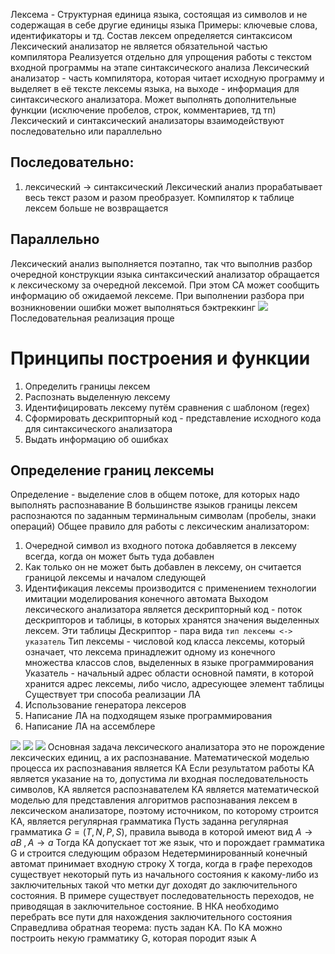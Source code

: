 Лексема - Структурная единица языка, состоящая из символов и не содержащая в себе другие единицы языка
Примеры: ключевые слова, идентификаторы и тд. Состав лексем определяется синтаксисом
Лексический анализатор не является обязательной частью компилятора
Реализуется отдельно для упрощения работы с текстом входной программы на этапе синтаксического анализа
Лексический анализатор - часть компилятора, которая читает исходную программу и выделяет в её тексте лексемы языка, на выходе - информация для синтаксического анализатора. Может выполнять дополнительные функции (исключение пробелов, строк, комментариев, тд тп)
Лексический и синтаксический анализаторы взаимодействуют последовательно или параллельно
## Последовательно:
1. лексический -> синтаксический
Лексический анализ прорабатывает весь текст разом и разом преобразует. Компилятор к таблице лексем больше не возвращается
## Параллельно
Лексический анализ выполняется поэтапно, так что выполнив разбор очередной конструкции языка синтаксический анализатор обращается к лексическому за очередной лексемой. При этом СА может сообщить информацию об ожидаемой лексеме. При выполнении разбора при возникновении ошибки может выполняться бэктреккинг
![](Pasted%20image%2020240228113049.png)
Последовательная реализация проще
# Принципы построения и функции
1. Определить границы лексем
2. Распознать выделенную лексему
3. Идентифицировать лексему путём сравнения с шаблоном (regex)
4. Сформировать дескрипторный код - представление исходного кода для синтаксического анализатора
5. Выдать информацию об ошибках
## Определение границ лексемы
Определение - выделение слов в общем потоке, для которых надо выполнять распознавание
В большинстве языков границы лексем распознаются по заданным терминальным символам (пробелы, знаки операций)
Общее правило для работы с лексическим анализатором:
1. Очередной символ из входного потока добавляется в лексему всегда, когда он может быть туда добавлен
2. Как только он не может быть добавлен в лексему, он считается границой лексемы и началом следующей
3. Идентификация лексемы производится с применением технологии имитации моделирования конечного автомата
Выходом лексического анализатора является дескрипторный код - поток дескрипторов и таблицы, в которых хранятся значения выделенных лексем. Эти таблицы
Дескриптор - пара вида `тип лексемы <-> указатель`
Тип лексемы - числовой код класса лексемы, который означает, что лексема принадлежит одному из конечного множества классов слов, выделенных в языке программирования
Указатель - начальный адрес области основной памяти, в которой хранится адрес лексемы, либо число, адресующее элемент таблицы
Существует три способа реализации ЛА
1. Использование генератора лексеров
2. Написание ЛА на подходящем языке программирования
3. Написание ЛА на ассемблере

![](Pasted%20image%2020240228113355.png)
![](Pasted%20image%2020240228113418.png)
![](Pasted%20image%2020240228113427.png)
Основная задача лексического анализатора это не порождение лексических единиц, а их распознавание. Математической моделью процесса их распознавания является КА
Если результатом работы КА является указание на то, допустима ли входная последовательность символов, КА является распознавателем
КА является математической моделью для представления алгоритмов распознавания лексем в лексическом анализаторе, поэтому источником, по которому строится КА, является регулярная грамматика
Пусть заданна регулярная грамматика $G=(T,N,P,S)$, правила вывода в которой имеют вид $A\rightarrow{aB}\;,A\rightarrow{a}$
Тогда КА допускает тот же язык, что и порождает грамматика G и строится следующим образом
Недетерминированный конечный автомат принимает входную строку X тогда, когда в графе переходов существует некоторый путь из начального состояния к какому-либо из заключительных такой что метки дуг доходят до заключительного состояния. В примере существует последовательность переходов, не приводящая в заключительное состояние. В НКА необходимо перебрать все пути для нахождения заключительного состояния
Справедлива обратная теорема: пусть задан КА. По КА можно построить некую грамматику G, которая породит язык A

